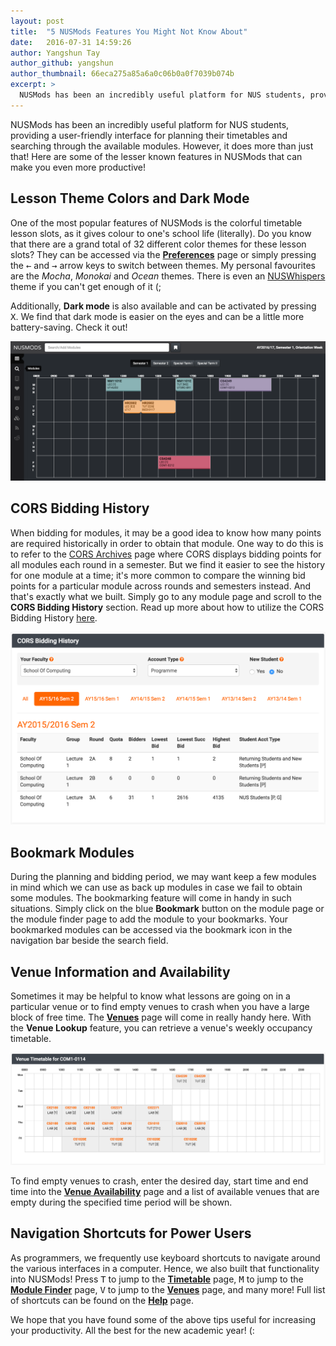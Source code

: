 ```yaml
---
layout: post
title:  "5 NUSMods Features You Might Not Know About"
date:   2016-07-31 14:59:26
author: Yangshun Tay
author_github: yangshun
author_thumbnail: 66eca275a85a6a0c06b0a0f7039b074b
excerpt: >
  NUSMods has been an incredibly useful platform for NUS students, providing a user-friendly interface for planning their timetables and searching through the available modules. However, it does more than just that! Here are some of the lesser known features in NUSMods that can make you even more productive!
---
```


NUSMods has been an incredibly useful platform for NUS students, providing a user-friendly interface for planning their timetables and searching through the available modules. However, it does more than just that! Here are some of the lesser known features in NUSMods that can make you even more productive!

## Lesson Theme Colors and Dark Mode

One of the most popular features of NUSMods is the colorful timetable lesson slots, as it gives colour to one's school life (literally). Do you know that there are a grand total of 32 different color themes for these lesson slots? They can be accessed via the [**Preferences**](https://nusmods.com/preferences) page or simply pressing the <kbd>←</kbd> and <kbd>→</kbd> arrow keys to switch between themes. My personal favourites are the *Mocha*, *Monokai* and *Ocean* themes. There is even an [NUSWhispers](https://nuswhispers.com) theme if you can't get enough of it (;

Additionally, **Dark mode** is also available and can be activated by pressing <kbd>X</kbd>. We find that dark mode is easier on the eyes and can be a little more battery-saving. Check it out!

![Dark Mode](/img/features/dark-mode.png)

## CORS Bidding History

When bidding for modules, it may be a good idea to know how many points are required historically in order to obtain that module. One way to do this is to refer to the [CORS Archives](http://www.cors.nus.edu.sg/archive.html) page where CORS displays bidding points for all modules each round in a semester. But we find it easier to see the history for one module at a time; it's more common to compare the winning bid points for a particular module across rounds and semesters instead. And that's exactly what we built. Simply go to any module page and scroll to the **CORS Bidding History** section. Read up more about how to utilize the CORS Bidding History [here](/how-nusmods-can-help-you-during-cors-bidding).

![CORS Bidding History](/img/features/cors-bidding-history.png)

## Bookmark Modules

During the planning and bidding period, we may want keep a few modules in mind which we can use as back up modules in case we fail to obtain some modules. The bookmarking feature will come in handy in such situations. Simply click on the blue **Bookmark** button on the module page or the module finder page to add the module to your bookmarks. Your bookmarked modules can be accessed via the bookmark icon in the navigation bar beside the search field.

## Venue Information and Availability

Sometimes it may be helpful to know what lessons are going on in a particular venue or to find empty venues to crash when you have a large block of free time. The [**Venues**](https://nusmods.com/venues) page will come in really handy here. With the **Venue Lookup** feature, you can retrieve a venue's weekly occupancy timetable.

![Venue Information](/img/features/venues.png)

To find empty venues to crash, enter the desired day, start time and end time into the [**Venue Availability**](https://nusmods.com/venueavailability) page and a list of available venues that are empty during the specified time period will be shown.

## Navigation Shortcuts for Power Users

As programmers, we frequently use keyboard shortcuts to navigate around the various interfaces in a computer. Hence, we also built that functionality into NUSMods! Press <kbd>T</kbd> to jump to the [**Timetable**](https://nusmods.com/timetable) page, <kbd>M</kbd> to jump to the [**Module Finder**](https://nusmods.com/modules) page, <kbd>V</kbd> to jump to the [**Venues**](https://nusmods.com/venueavailability) page, and many more! Full list of shortcuts can be found on the [**Help**](https://nusmods.com/help) page.

We hope that you have found some of the above tips useful for increasing your productivity. All the best for the new academic year! (:
